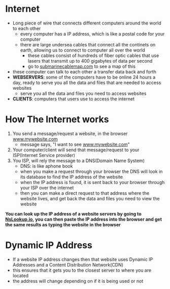 # Internet
- Long piece of wire that connects different computers around the world to each other
    - every computer has a IP address, which is like a postal code for your computer
    - there are large undersea cables that connect all the continets on earth, allowing us to connect to computer all over the world
        - these cables consist of hundreds of fiber optic cables that use lasers that transmit up to 400 gigabytes of data per second
        - go to [submarinecablemap.com](https://www.submarinecablemap.com/) to see a map of this
- these computer can talk to each other a transfer data back and forth
- **WEBSERVERS**: some of the computers have to be online 24 hours a day, ready to serve you all the data and files that are needed to access websites
    - serve you all the data and files you need to access websites
- **CLIENTS**: computers that users use to access the internet

# How The Internet works
1. You send a message/request a website, in the browser www.mywebsite.com
    - message says, "I want to see www.mywebsite.com"
2. Your computer/client will send that message/request to your ISP(Internet Service provider)
3. You ISP, will rely the message to a DNS(Domain Name System)
    - DNS: is like aphone book
    - when you make a request through your browser the DNS will look in its database to find the IP address of the website
    - when the IP address is found, it is sent back to your browser through your ISP over the internet
    - then you can make a direct request to that address where the website lives, and get back the data and files you need to view the website

**You can look up the IP address of a website servers by going to [NsLookup.io](https://www.nslookup.io/), you can then paste the IP address into the browser and get the same results as typing the website in the browser**

# Dynamic IP Address
- If a website IP address changes then that website uses Dynamic IP Addresses and a Content Distribution Network(CDN)
- this ensures that it gets you to the closest server to where you are located
- the address will change depending on if it is being used or not

